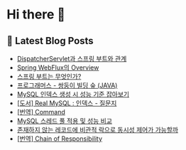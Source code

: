 # Hi there 👋

## 📕 Latest Blog Posts

<ul><li><a href='https://devnona.tistory.com/161' target='_blank'>DispatcherServlet과 스프링 부트와 관계</a></li><li><a href='https://devnona.tistory.com/160' target='_blank'>Spring WebFlux의 Overview</a></li><li><a href='https://devnona.tistory.com/159' target='_blank'>스프링 부트는 무엇인가?</a></li><li><a href='https://devnona.tistory.com/158' target='_blank'>프로그래머스 - 쌍둥이 빌딩 숲 (JAVA)</a></li><li><a href='https://devnona.tistory.com/157' target='_blank'>MySQL 인덱스 생성 시 성능 기준 잡아보기</a></li><li><a href='https://devnona.tistory.com/156' target='_blank'>[도서] Real MySQL : 인덱스 - 질문지</a></li><li><a href='https://devnona.tistory.com/154' target='_blank'>[번역] Command</a></li><li><a href='https://devnona.tistory.com/153' target='_blank'>MySQL 스레드 풀 적용 및 성능 비교</a></li><li><a href='https://devnona.tistory.com/152' target='_blank'>존재하지 않는 레코드에 비관적 락으로 동시성 제어가 가능할까</a></li><li><a href='https://devnona.tistory.com/150' target='_blank'>[번역] Chain of Responsibility</a></li></ul>